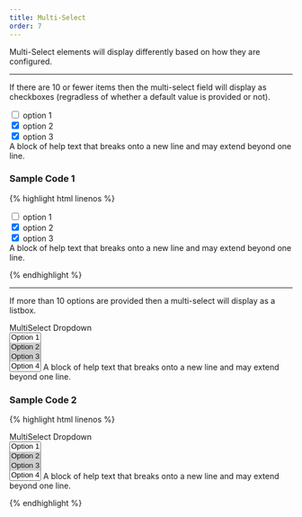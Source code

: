 ```yaml
---
title: Multi-Select
order: 7
---
```


Multi-Select elements will display differently based on how they are configured.

**********

If there are 10 or fewer items then the multi-select field will display as checkboxes (regradless of whether a default value is provided or not).

<form class="form-horizontal bh--form-example">
  <!-- A field and all related tags and content are wrapped in a form group element -->
  <div class="form-group">
    <!-- Labels and fields are still column classes so that they are left aligned and reflow on smaller screens  -->
    <div class="col-sm-8 col-sm-offset-2">
      <div class="checkbox">
        <label>
          <input type="checkbox" name="checkboxOptions" id="checkbox1" value="option1"> option 1
        </label>
      </div>
      <div class="checkbox">
        <label>
          <input type="checkbox" name="checkboxOptions" id="checkbox2" value="option2" checked="checked"> option 2
        </label>
      </div>
      <div class="checkbox">
        <label>
          <input type="checkbox" name="checkboxOptions" id="checkbox3" value="option3" checked="checked"> option 3
        </label>
      </div>
      <!-- You may include help text. -->
      <span class="help-block">A block of help text that breaks onto a new line and may extend beyond one line.</span>
    </div>
  </div>
</form>

### Sample Code 1

{% highlight html linenos %}

<div class="form-group">
  <div class="col-sm-8 col-sm-offset-2">
    <!-- One checkbox element for each option -->
    <div class="checkbox">
      <label>
        <input type="checkbox" name="checkboxOptions" id="checkbox1" value="option1"> option 1
      </label>
    </div>
    <div class="checkbox">
      <label>
        <input type="checkbox" name="checkboxOptions" id="checkbox2" value="option2" checked="checked"> option 2
      </label>
    </div>
    <div class="checkbox">
      <label>
        <input type="checkbox" name="checkboxOptions" id="checkbox3" value="option3" checked="checked"> option 3
      </label>
    </div>
    <!-- You may include help text. -->
    <span class="help-block">A block of help text that breaks onto a new line and may extend beyond one line.</span>
  </div>
</div>

{% endhighlight %}

**********

If more than 10 options are provided then a multi-select will display as a listbox.

<form class="form-horizontal bh--form-example">
  <!-- A field and all related tags and content are wrapped in a form group element -->
  <div class="form-group">
    <!-- Labels and fields are still column classes so that they are left aligned and reflow on smaller screens  -->
    <label for="select1" class="col-sm-2">MultiSelect Dropdown</label>
    <div id="select1" class="col-sm-8">
      <select multiple class="form-control">
        <option>Option 1</option>
        <option selected>Option 2</option>
        <option selected>Option 3</option>
        <option>Option 4</option>
        <option>Option 5</option>
      </select>
      <!-- You may include help text. -->
      <span class="help-block">A block of help text that breaks onto a new line and may extend beyond one line.</span>
    </div>
  </div>
</form>

### Sample Code 2

{% highlight html linenos %}

<div class="form-group">
  <label for="select1" class="col-sm-2">MultiSelect Dropdown</label>
  <div id="select1" class="col-sm-8">
    <!-- The select element should include the multiple attribute -->
    <select multiple class="form-control">
      <option>Option 1</option>
      <!-- Selected options are give the selected attribute -->
      <option selected>Option 2</option>
      <option selected>Option 3</option>
      <option>Option 4</option>
      <option>Option 5</option>
    </select>
    <!-- You may include help text. -->
    <span class="help-block">A block of help text that breaks onto a new line and may extend beyond one line.</span>
  </div>
</div>

{% endhighlight %}
